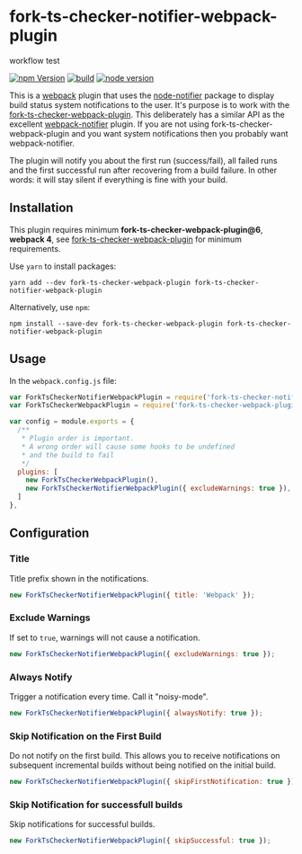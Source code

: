 # fork-ts-checker-notifier-webpack-plugin

workflow test

[![npm Version](https://img.shields.io/npm/v/fork-ts-checker-notifier-webpack-plugin.svg)](https://www.npmjs.com/package/fork-ts-checker-notifier-webpack-plugin)
[![build](https://travis-ci.com/johnnyreilly/fork-ts-checker-notifier-webpack-plugin.svg?branch=master)](https://travis-ci.com/johnnyreilly/fork-ts-checker-notifier-webpack-plugin/)
[![node version](https://img.shields.io/node/v/fork-ts-checker-notifier-webpack-plugin.svg)](https://www.npmjs.com/package/fork-ts-checker-notifier-webpack-plugin)

This is a [webpack](http://webpack.github.io/) plugin that uses the [node-notifier](https://github.com/mikaelbr/node-notifier) package to display build status system notifications to the user. It's purpose is to work with the [fork-ts-checker-webpack-plugin](https://github.com/Realytics/fork-ts-checker-webpack-plugin). This deliberately has a similar API as the excellent [webpack-notifier](https://github.com/Turbo87/webpack-notifier) plugin. If you are not using fork-ts-checker-webpack-plugin and you want system notifications then you probably want webpack-notifier.

The plugin will notify you about the first run (success/fail), all failed runs and the first successful run after recovering from
a build failure. In other words: it will stay silent if everything is fine with your build.

## Installation

This plugin requires minimum **fork-ts-checker-webpack-plugin@6**, **webpack 4**, see [fork-ts-checker-webpack-plugin](https://github.com/Realytics/fork-ts-checker-webpack-plugin) for minimum requirements.

Use `yarn` to install packages:

    yarn add --dev fork-ts-checker-webpack-plugin fork-ts-checker-notifier-webpack-plugin

Alternatively, use `npm`:

    npm install --save-dev fork-ts-checker-webpack-plugin fork-ts-checker-notifier-webpack-plugin

## Usage

In the `webpack.config.js` file:

```js
var ForkTsCheckerNotifierWebpackPlugin = require('fork-ts-checker-notifier-webpack-plugin');
var ForkTsCheckerWebpackPlugin = require('fork-ts-checker-webpack-plugin');

var config = module.exports = {
  /**
   * Plugin order is important.
   * A wrong order will cause some hooks to be undefined
   * and the build to fail
   */
  plugins: [
    new ForkTsCheckerWebpackPlugin(),
    new ForkTsCheckerNotifierWebpackPlugin({ excludeWarnings: true }),
  ]
},
```

## Configuration

### Title

Title prefix shown in the notifications.

```js
new ForkTsCheckerNotifierWebpackPlugin({ title: 'Webpack' });
```

### Exclude Warnings

If set to `true`, warnings will not cause a notification.

```js
new ForkTsCheckerNotifierWebpackPlugin({ excludeWarnings: true });
```

### Always Notify

Trigger a notification every time. Call it "noisy-mode".

```js
new ForkTsCheckerNotifierWebpackPlugin({ alwaysNotify: true });
```

### Skip Notification on the First Build

Do not notify on the first build. This allows you to receive notifications on subsequent incremental builds without being notified on the initial build.

```js
new ForkTsCheckerNotifierWebpackPlugin({ skipFirstNotification: true });
```

### Skip Notification for successfull builds

Skip notifications for successful builds.

```js
new ForkTsCheckerNotifierWebpackPlugin({ skipSuccessful: true });
```
